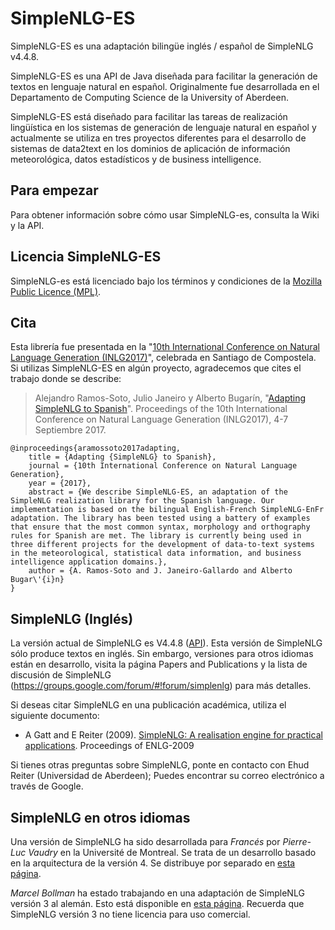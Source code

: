 SimpleNLG-ES
=========

SimpleNLG-ES es una adaptación bilingüe inglés / español de SimpleNLG v4.4.8.

SimpleNLG-ES es una API de Java diseñada para facilitar la generación de textos en lenguaje natural en español. Originalmente fue desarrollada en el Departamento de Computing Science de la University of Aberdeen.

SimpleNLG-ES está diseñado para facilitar las tareas de realización lingüística en los sistemas de generación de lenguaje natural en español y actualmente se utiliza en tres proyectos diferentes para el desarrollo de sistemas de data2text en los dominios de aplicación de información meteorológica, datos estadísticos y de business intelligence.

Para empezar
------------
Para obtener información sobre cómo usar SimpleNLG-es, consulta la Wiki y la API.

Licencia SimpleNLG-ES
-----------------------------
SimpleNLG-es está licenciado bajo los términos y condiciones de la [Mozilla Public Licence (MPL)](http://www.mozilla.org/MPL/).

Cita
----
Esta librería fue presentada en la "[10th International Conference on Natural Language Generation (INLG2017)](https://eventos.citius.usc.es/inlg2017)", celebrada en Santiago de Compostela. Si utilizas SimpleNLG-ES en algún proyecto, agradecemos que cites el trabajo donde se describe:

> Alejandro Ramos-Soto, Julio Janeiro y Alberto Bugarín, "[Adapting SimpleNLG to Spanish](https://eventos.citius.usc.es/inlg2017/resources/final/51/51_Paper.pdf)". Proceedings of the 10th International Conference on Natural Language Generation (INLG2017), 4-7 Septiembre 2017.

```
@inproceedings{aramossoto2017adapting,
	title = {Adapting {SimpleNLG} to Spanish},
	journal = {10th International Conference on Natural Language Generation},
	year = {2017},
	abstract = {We describe SimpleNLG-ES, an adaptation of the SimpleNLG realization library for the Spanish language. Our implementation is based on the bilingual English-French SimpleNLG-EnFr adaptation. The library has been tested using a battery of examples that ensure that the most common syntax, morphology and orthography rules for Spanish are met. The library is currently being used in three different projects for the development of data-to-text systems in the meteorological, statistical data information, and business intelligence application domains.},
	author = {A. Ramos-Soto and J. Janeiro-Gallardo and Alberto Bugar\'{i}n}
}  
```

SimpleNLG (Inglés)
------------------
La versión actual de SimpleNLG es V4.4.8 ([API](https://cdn.rawgit.com/simplenlg/simplenlg/master/docs/javadoc/index.html)). Esta versión de SimpleNLG sólo produce textos en inglés. Sin embargo, versiones para otros idiomas están en desarrollo, visita la página Papers and Publications y la lista de discusión de SimpleNLG (https://groups.google.com/forum/#!forum/simplenlg) para más detalles.

Si deseas citar SimpleNLG en una publicación académica, utiliza el siguiente documento:

* A Gatt and E Reiter (2009). [SimpleNLG: A realisation engine for practical applications](http://aclweb.org/anthology/W/W09/W09-0613.pdf). Proceedings of ENLG-2009

Si tienes otras preguntas sobre SimpleNLG, ponte en contacto con Ehud Reiter (Universidad de Aberdeen); Puedes encontrar su correo electrónico a través de Google.

SimpleNLG en otros idiomas
-----------------------------
Una versión de SimpleNLG ha sido desarrollada para *Francés* por *Pierre-Luc Vaudry* en la Université de Montreal. Se trata de un desarrollo basado en la arquitectura de la versión 4. Se distribuye por separado en [esta página](http://www-etud.iro.umontreal.ca/~vaudrypl/snlgbil/snlgEnFr_english.html).

*Marcel Bollman* ha estado trabajando en una adaptación de SimpleNLG versión 3 al alemán. Esto está disponible en [esta página](http://www.linguistics.rub.de/~bollmann/simplenlg-ger.html). Recuerda que SimpleNLG versión 3 no tiene licencia para uso comercial.
